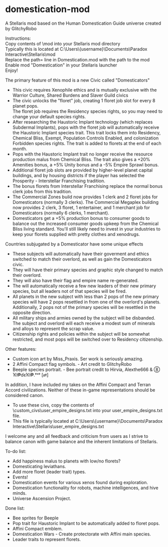 # domestication-mod
A Stellaris mod based on the Human Domestication Guide universe created by GlitchyRobo  

Instructions:  
Copy contents of \mod into your Stellaris mod directory  
Typically this is located at C:\Users\\{username}\Documents\Paradox Interactive\Stellaris\mod  
Replace the path= line in Domestication.mod with the path to the mod  
Enable mod "Domestication" in your Stellaris launcher  
Enjoy!  

The primary feature of this mod is a new Civic called "Domesticators"  
- This civic requires Xenophile ethics and is mutually exclusive with the Warrior Culture, Shared Burdens and Slaver Guild civics  
- The civic unlocks the "floret" job, creating 1 floret job slot for every 8 planet pops.  
The floret job requires the Residency species rights, so you may need to change your default species rights.  
- After researching the Haustoric Implant technology (which replaces Subdermal Implants), pops with the floret job will automatically receive the Haustoric Implant species trait.  This trait locks them into Residency, Chemical Bliss, Exempt, Population Controls Enabled, and colonization Forbidden species rights. The trait is added to florets at the end of each month.  
- Pops with the Haustoric Implant trait no longer receive the resource production malus from Chemical Bliss. The trait also gives a +20% Amenities bonus, a +5% Unity bonus and a -5% Empire Sprawl bonus.
- Additional floret job slots are provided by higher-level planet capital buildings, and by housing districts if the player has selected the Prosperity - Interstellar Franchising tradition.  
- The bonus florets from Interstellar Franchising replace the normal bonus clerk jobs from this tradition.  
- The Commercial Zones build now provides 1 clerk and 2 floret jobs for Domesticators (normally 3 clerks). The Commercial Megaplex building now provides 2 clerk, 3 floret, 1 entertainer, and 1 merchant job for Domesticators (normally 6 clerks, 1 merchant).  
- Domesticators get a +5% production bonus to consumer goods to balance out the increased consumer goods upkeep from the Chemical Bliss living standard. You'll still likely need to invest in your industries to keep your florets supplied with pretty clothes and xenodrugs.  

Countries subjugated by a Domesticator have some unique effects  
- These subjects will automatically have their goverment and ethics switched to match their overlord, as well as gain the Domesticators civic.  
- They will have their primary species and graphic style changed to match their overlord.
- They will also have their flag and empire name re-generated.  
- The will automatically receive a few new leaders of their new primary species, but all leaders not of that species will be fired.  
- All planets in the new subject with less than 2 pops of the new primary species will have 2 pops resettled in from one of the overlord's planets.  Additionally, 2 pops not of the primary species will be resettled in the opposite direction.  
- All military ships and armies owned by the subject will be disbanded. The subject and overlord will each receive a modest sum of minerals and alloys to represent the scrap value.  
- Citizenship rights and policies within the subject will be somewhat restricted, and most pops will be switched over to Residency citizenship.  

Other features:
- Custom icon art by Miss_Praxis.  Ser work is seriously amazing.  
- 2 Affini Compact flag symbols. - Art credit to GlitchyRobo  
- Beeple species portrait. - Bee portrait credit to Hirvia, Alexthe666 & ⑧ ҠƗ₱ɗєҠƗ₱.ᵉˣᵉ [⇄]  

In addition, I have included my takes on the Affini Compact and Terran Accord civilizations.  Neither of these in-game representations should be considered canon.  
- To use these civs, copy the contents of \custom_civs\user_empire_designs.txt into your user_empire_designs.txt file.  
- This file is typically located at C:\Users\\{username}\Documents\Paradox Interactive\Stellaris\user_empire_designs.txt  


I welcome any and all feedback and criticism from users as I strive to balance canon with game balance and the inherent limitations of Stellaris.  

To-do list:  
- Add happiness malus to planets with low/no florets?  
- Domesticating leviathans.  
- Add more floret (leader trait) types.  
- Events!  
- Domestication events for various xenos found during exploration.  
- Domestication functionality for robots, machine intelligences, and hive minds.  
- Universe Ascension Project.  

Done list:  
- Bee sprites for Beeple  
- Pop trait for Haustoric Implant to be automatically added to floret pops.  
- Affini Compact emblem.  
- Domestication Wars - Create protectorate with Affini main species.  
- Leader traits to represent florets.  
